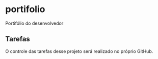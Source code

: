 # portifolio
Portifólio do desenvolvedor

## Tarefas

O controle das tarefas desse projeto será realizado no próprio GitHub.